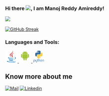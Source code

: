 ### Hi there <img src="https://raw.githubusercontent.com/MartinHeinz/MartinHeinz/master/wave.gif" width="30px">, I am Manoj Reddy Amireddy!
![](https://komarev.com/ghpvc/?username=amireddym)

[![GitHub Streak](https://github-readme-streak-stats.herokuapp.com/?user=amireddym)](https://git.io/streak-stats)

<h3 align="left">Languages and Tools:</h3>
<p align="left">
    <!--Java-->
    <a href="https://www.java.com" target="_blank"> <img
            src="https://raw.githubusercontent.com/devicons/devicon/master/icons/java/java-original.svg" alt="java"
            width="40" height="40"/> </a>
    <!--Android-->
    <a href="https://developer.android.com" target="_blank"> <img
            src="https://raw.githubusercontent.com/devicons/devicon/master/icons/android/android-original-wordmark.svg"
            alt="android" width="40" height="40"/> </a>
    <!--Python-->
    <a href="https://www.python.org/" target="_blank"> <img
            src="https://raw.githubusercontent.com/devicons/devicon/master/icons/python/python-original-wordmark.svg"
            alt="python" width="40" height="40"/> </a>
</p>

## Know more about me 
[![Mail](https://img.shields.io/badge/-Say%20Hi!-black?style=for-the-badge&logo=gmail)](mailto:manojreddydeveloper@gmail.com)
[![Linkedin](https://img.shields.io/badge/-LinkedIn-black?style=for-the-badge&logo=Linkedin)](https://www.linkedin.com/in/manojreddyamireddy/)


<!--
**amireddym/amireddym** is a ✨ _special_ ✨ repository because its `README.md` (this file) appears on your GitHub profile.

Here are some ideas to get you started:

- 🔭 I’m currently working on ...
- 🌱 I’m currently learning ...
- 👯 I’m looking to collaborate on ...
- 🤔 I’m looking for help with ...
- 💬 Ask me about ...
- 📫 How to reach me: ...
- 😄 Pronouns: ...
- ⚡ Fun fact: ...
-->
